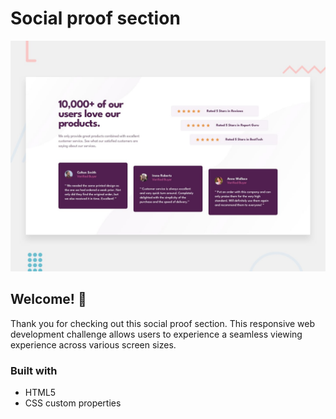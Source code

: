 # Social proof section

![Design preview for the Social proof section coding challenge](./design/desktop-preview.jpg)

## Welcome! 👋

Thank you for checking out this social proof section. This responsive web development challenge allows users to experience a seamless viewing experience across various screen sizes.

### Built with

- HTML5
- CSS custom properties
